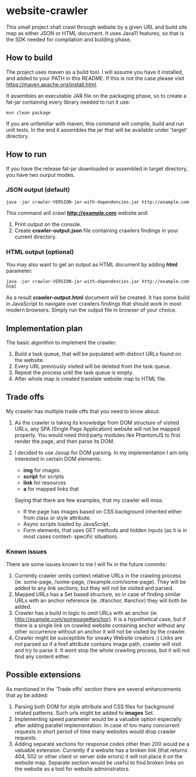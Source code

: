 # website-crawler

This small project shall crawl through website by a given URL and build site map as either JSON or HTML document.
It uses Java11 features, so that is the SDK needed for compilation and building phase.

## How to build

The project uses maven as a build tool. I will assume you have it installed, and added to your PATH in this README. If this is not the case please visit https://maven.apache.org/install.html. 

It assembles an executable JAR file on the packaging phase, so to create a fat-jar containing every library needed to run it use:

```mvn clean package```

If you are unfamiliar with maven, this command will compile, build and run unit tests. In the end it assembles the jar that will be available under 'target' directory.

## How to run

If you have the release fat-jar downloaded or assembled in target directory, you have two ourput modes.

### JSON output (default)

```java -jar crawler-VERSION-jar-with-dependencies.jar http://example.com```

This command will crawl **http://example.com** website and:
1) Print output on the console.
2) Create **crawler-output.json** file containing crawlers findings in your current directory.

### HTML output (optional)

You may also want to get an output as HTML document by adding **html** parameter:

```java -jar crawler-VERSION-jar-with-dependencies.jar http://example.com html```

As a result **crawler-output.html** document will be created. It has some build in JavaScript to navigate over crawlers findings that should work in most modern browsers. Simply run the output file in browser of your choice.

## Implementation plan

The basic algorithm to implement the crawler:

1) Build a task queue, that will be populated with distinct URLs found on the website.
2) Every URL previously visited will be deleted from the task queue.
3) Repeat the process until the task queue is empty.
4) After whole map is created translate website map to HTML file.

## Trade offs

My crawler has multiple trade offs that you need to know about:

1) As the crawler is taking its knowledge from DOM structure of visited URLs, any SPA (Single Page Application) website will not be mapped properly. You would need third party modules like PhantomJS to first render the page, and then parse its DOM.
2) I decided to use Jsoup for DOM parsing. In my implementation I am only interested in certain DOM elements:
    * **img** for images
    * **script** for scripts
    * **link** for resources
    * **a** for mapped links that
    
   Saying that there are few examples, that my crawler will miss:
    * If the page has images based on CSS background inherited either from class or style attribute.
    * Async scripts loaded by JavaScript.
    * Form elements, that uses GET methods and hidden inputs (as it is in most cases context- specific situation).


### Known issues

There are some issues known to me I will fix in the future commits:

1) Currently crawler omits context relative URLs in the crawling process (ie. some-page, /some-page, //example.com/some-page). They will be added to any link sections, but they will not be visited and parsed.
2) Mapped URLs has a Set based structure, so in case of finding similar URLs with an anchor reference (ie. /#anchor, #anchor) they will both be added.
3) Crawler has a build in logic to omit URLs with an anchor (ie. http://example.com/somepage#anchor). It is a hypothetical case, but if there is a single link on crawled website containing anchor without any other occurrence without an anchor it will not be visited by the crawler.
4) Crawler might be susceptible for sneaky Website creators :) Links are not parsed so if a href attribute contains image path, crawler will visit and try to parse it. It wont stop the whole crawling process, but it will not find any content either.

## Possible extensions

As mentioned in the 'Trade offs' section there are several enhancements that ay be added:

1) Parsing both DOM for style attribute and CSS files for background related patterns. Such urls might be added to **images** Set.
2) Implementing speed parameter would be a valuable option especially after adding parallel implementation. In case of too many concurrent requests in short period of time many websites would drop crawler requests.
3) Adding separate sections for response codes other than 200 would be a valuable extension. Currently if a website has a broken link (that returns 404, 502 or other client or server side errors) it will not place it on the website map. Separate section would be useful to find broken links on the website as a tool for website administrators.
